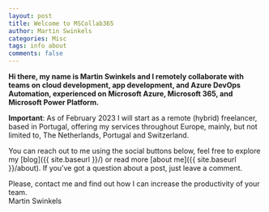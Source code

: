 ```yaml
---
layout: post
title: Welcome to MSCollab365
author: Martin Swinkels
categories: Misc
tags: info about
comments: false
---
```


**Hi there, my name is Martin Swinkels and I remotely collaborate with teams on cloud development, app development, and Azure DevOps Automation, experienced on Microsoft Azure, Microsoft 365, and Microsoft Power Platform.**

<div class="important">
    <p><strong>Important</strong>: As of February 2023 I will start as a remote (hybrid) freelancer, based in Portugal, offering my services throughout Europe, mainly, but not limited to, The Netherlands, Portugal and Switzerland.</p>
</div>

You can reach out to me using the social buttons below, feel free to explore my [blog]({{ site.baseurl }}/) or read more [about me]({{ site.baseurl }}/about). If you’ve got a question about a post, just leave a comment.

Please, contact me and find out how I can increase the productivity of your team.  
Martin Swinkels

<!--
For more instructions head over to the [Jekyll Now repository](https://github.com/barryclark/jekyll-now) on GitHub.
-->
